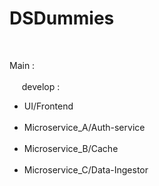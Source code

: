 # DSDummies

<br>

Main : 
<br>
        <br>
			&nbsp;&nbsp; &nbsp; develop :
                         <br>
			 <ul>
				<li>UI/Frontend</li>
                                 <br>
				<li>Microservice_A/Auth-service</li>
                                 <br>
				<li>Microservice_B/Cache</li>
                                 <br>
				<li>Microservice_C/Data-Ingestor</li>
			</ul>

